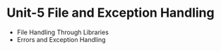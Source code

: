 # Unit-5 File and Exception Handling

- File Handling Through Libraries
- Errors and Exception Handling
